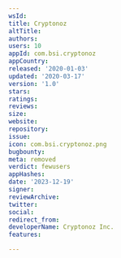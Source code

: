 ```yaml
---
wsId: 
title: Cryptonoz
altTitle: 
authors: 
users: 10
appId: com.bsi.cryptonoz
appCountry: 
released: '2020-01-03'
updated: '2020-03-17'
version: '1.0'
stars: 
ratings: 
reviews: 
size: 
website: 
repository: 
issue: 
icon: com.bsi.cryptonoz.png
bugbounty: 
meta: removed
verdict: fewusers
appHashes: 
date: '2023-12-19'
signer: 
reviewArchive: 
twitter: 
social: 
redirect_from: 
developerName: Cryptonoz Inc.
features: 

---
```


